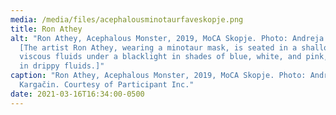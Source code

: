 ```yaml
---
media: /media/files/acephalousminotaurfaveskopje.png
title: Ron Athey
alt: "Ron Athey, Acephalous Monster, 2019, MoCA Skopje. Photo: Andreja Kargačin.
  [The artist Ron Athey, wearing a minotaur mask, is seated in a shallow box of
  viscous fluids under a blacklight in shades of blue, white, and pink, covered
  in drippy fluids.]"
caption: "Ron Athey, Acephalous Monster, 2019, MoCA Skopje. Photo: Andreja
  Kargačin. Courtesy of Participant Inc."
date: 2021-03-16T16:34:00-0500
---
```

